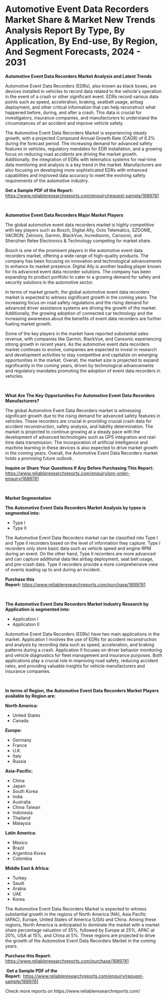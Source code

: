 <p><h1>Automotive Event Data Recorders Market Share & Market New Trends Analysis Report By Type, By Application, By End-use, By Region, And Segment Forecasts, 2024 - 2031</h1></p><p><strong>Automotive Event Data Recorders Market Analysis and Latest Trends</strong></p>
<p><p>Automotive Event Data Recorders (EDRs), also known as black boxes, are devices installed in vehicles to record data related to the vehicle's operation in the event of a crash or other significant event. EDRs record various data points such as speed, acceleration, braking, seatbelt usage, airbag deployment, and other critical information that can help reconstruct what happened before, during, and after a crash. This data is crucial for investigators, insurance companies, and manufacturers to understand the circumstances of an accident and improve vehicle safety.</p><p>The Automotive Event Data Recorders Market is experiencing steady growth, with a projected Compound Annual Growth Rate (CAGR) of 6.3% during the forecast period. The increasing demand for advanced safety features in vehicles, regulatory mandates for EDR installation, and a growing focus on reducing road accidents are driving the market growth. Additionally, the integration of EDRs with telematics systems for real-time data monitoring and analysis is a key trend in the market. Manufacturers are also focusing on developing more sophisticated EDRs with enhanced capabilities and improved data accuracy to meet the evolving safety requirements of the automotive industry.</p></p>
<p><strong>Get a Sample PDF of the Report:&nbsp;</strong> <a href="https://www.reliableresearchreports.com/enquiry/request-sample/1689781">https://www.reliableresearchreports.com/enquiry/request-sample/1689781</a></p>
<p>&nbsp;</p>
<p><strong>Automotive Event Data Recorders Major Market Players</strong></p>
<p><p>The global automotive event data recorders market is highly competitive with key players such as Bosch, Digital Ally, Octo Telematics, SZDOME, VACRON, Zetronix, Garmin, BlackVue, Incredisonic, Cansonic, and Shenzhen Relee Electronics & Technology competing for market share. </p><p>Bosch is one of the prominent players in the automotive event data recorders market, offering a wide range of high-quality products. The company has been focusing on innovation and technological advancements to enhance its market presence. Digital Ally is another leading player known for its advanced event data recorder solutions. The company has been expanding its product portfolio to cater to a growing demand for safety and security solutions in the automotive sector.</p><p>In terms of market growth, the global automotive event data recorders market is expected to witness significant growth in the coming years. The increasing focus on road safety regulations and the rising demand for advanced driver assistance systems are driving the growth of the market. Additionally, the growing adoption of connected car technology and the increasing awareness about the benefits of event data recorders are further fueling market growth.</p><p>Some of the key players in the market have reported substantial sales revenue, with companies like Garmin, BlackVue, and Cansonic experiencing strong growth in recent years. As the automotive event data recorders market continues to evolve, companies are expected to invest in research and development activities to stay competitive and capitalize on emerging opportunities in the market. Overall, the market size is projected to expand significantly in the coming years, driven by technological advancements and regulatory mandates promoting the adoption of event data recorders in vehicles.</p></p>
<p>&nbsp;</p>
<p><strong>What Are The Key Opportunities For Automotive Event Data Recorders Manufacturers?</strong></p>
<p><p>The global Automotive Event Data Recorders market is witnessing significant growth due to the rising demand for advanced safety features in vehicles. These recorders are crucial in providing crucial crash data for accident reconstruction, safety analysis, and liability determination. The market is projected to continue growing at a steady pace with the development of advanced technologies such as GPS integration and real-time data transmission. The incorporation of artificial intelligence and machine learning in these devices is also expected to drive market growth in the coming years. Overall, the Automotive Event Data Recorders market holds a promising future outlook.</p></p>
<p><strong>Inquire or Share Your Questions If Any Before Purchasing This Report:</strong> <a href="https://www.reliableresearchreports.com/enquiry/pre-order-enquiry/1689781">https://www.reliableresearchreports.com/enquiry/pre-order-enquiry/1689781</a></p>
<p>&nbsp;</p>
<p><strong>Market Segmentation</strong></p>
<p><strong>The Automotive Event Data Recorders Market Analysis by types is segmented into:</strong></p>
<p><ul><li>Type I</li><li>Type II</li></ul></p>
<p><p>The Automotive Event Data Recorders market can be classified into Type I and Type II recorders based on the level of information they capture. Type I recorders only store basic data such as vehicle speed and engine RPM during an event. On the other hand, Type II recorders are more advanced and can capture additional data like airbag deployment, seat belt usage, and pre-crash data. Type II recorders provide a more comprehensive view of events leading up to and during an incident.</p></p>
<p><strong>Purchase this Report:&nbsp;</strong><a href="https://www.reliableresearchreports.com/purchase/1689781">https://www.reliableresearchreports.com/purchase/1689781</a></p>
<p>&nbsp;</p>
<p><strong>The Automotive Event Data Recorders Market Industry Research by Application is segmented into:</strong></p>
<p><ul><li>Application I</li><li>Application II</li></ul></p>
<p><p>Automotive Event Data Recorders (EDRs) have two main applications in the market. Application I involves the use of EDRs for accident reconstruction and analysis by recording data such as speed, acceleration, and braking patterns during a crash. Application II focuses on driver behavior monitoring and vehicle diagnostics for fleet management and insurance purposes. Both applications play a crucial role in improving road safety, reducing accident rates, and providing valuable insights for vehicle manufacturers and insurance companies.</p></p>
<p>&nbsp;</p>
<p><strong>In terms of Region, the Automotive Event Data Recorders Market Players available by Region are:</strong></p>
<p>
    <p> <strong> North America: </strong>
        <ul>
            <li>United States</li>
            <li>Canada</li>
        </ul>
        </p> 
    <p> <strong> Europe: </strong>
        <ul>
            <li>Germany</li>
            <li>France</li>
            <li>U.K.</li>
            <li>Italy</li>
            <li>Russia</li>
        </ul>
        </p> 
    <p> <strong> Asia-Pacific: </strong>
        <ul>
            <li>China</li>
            <li>Japan</li>
            <li>South Korea</li>
            <li>India</li>
            <li>Australia</li>
            <li>China Taiwan</li>
            <li>Indonesia</li>
            <li>Thailand</li>
            <li>Malaysia</li>
        </ul>
        </p> 
    <p> <strong> Latin America: </strong>
        <ul>
            <li>Mexico</li>
            <li>Brazil</li>
            <li>Argentina Korea</li>
            <li>Colombia</li>
        </ul>
        </p> 
    <p> <strong> Middle East & Africa: </strong>
        <ul>
            <li>Turkey</li>
            <li>Saudi</li>
            <li>Arabia</li>
            <li>UAE</li>
            <li>Korea</li>
        </ul>
    </p>
    </p>
<p><p>The Automotive Event Data Recorders Market is expected to witness substantial growth in the regions of North America (NA), Asia Pacific (APAC), Europe, United States of America (USA) and China. Among these regions, North America is anticipated to dominate the market with a market share percentage valuation of 35%, followed by Europe at 25%, APAC at 20%, USA at 15%, and China at 5%. These regions are projected to drive the growth of the Automotive Event Data Recorders Market in the coming years.</p></p>
<p><strong>Purchase this Report: </strong><a href="https://www.reliableresearchreports.com/purchase/1689781">https://www.reliableresearchreports.com/purchase/1689781</a></p>
<p>&nbsp;<strong>Get a Sample PDF of the Report:&nbsp;&nbsp;</strong><a href="https://www.reliableresearchreports.com/enquiry/request-sample/1689781">https://www.reliableresearchreports.com/enquiry/request-sample/1689781</a></p>
<p><strong></strong></p>
<p>Check more reports on https://www.reliableresearchreports.com/</p>